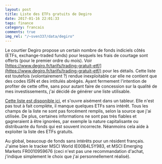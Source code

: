 ```yaml
---
layout: post
title: Liste des ETFs gratuits de Degiro
date: 2017-01-16 22:01:33
tags: finance
category: francais
comments: true
img_rel: "/~sven337/data/degiro"
---
```


Le courtier Degiro propose un certain nombre de fonds indiciels côtés (ETFs, exchange-traded funds) pour lesquels les frais de courtage sont offerts (pour le premier ordre du mois). Voir [https://www.degiro.fr/tarifs/trading-gratuit-etf/](https://www.degiro.fr/tarifs/trading-gratuit-etf/) pour les détails.
Cette liste est toutefois (volontairement ?) rendue inexploitable car elle ne contient que des codes ISIN et des intitulés abrégés. Ayant fermement l'intention de profiter de cette offre, sans pour autant faire de concession sur la qualité de mes investissements, j'ai décidé de générer une liste utilisable. 

[Cette liste est disponible ici](/~sven337/data/degiro/current_list.txt), et s'ouvre aisément dans un tableur. Elle n'est pas tout à fait complète, il manque quelques ETFs sans intérêt. Tous les champs de la liste ne sont pas forcément remplis, selon la source que j'ai utilisée. De plus, certaines informations ne sont pas très fiables et gagneraient à être ignorées, par exemple la nature capitalisante ou distribuante du fonds qui est souvent incorrecte.
Néanmoins cela aide à exploiter la liste des ETFs gratuits.

Au global, beaucoup de fonds sans intérêts pour un résident français. 
J'aime bien le tracker MSCI World IE00B4L5Y983, et MSCI Emerging Markets FR0010959676 (ceci n'est pas une recommandation d'achat, j'indique simplement le choix que j'ai personnellement réalisé).
